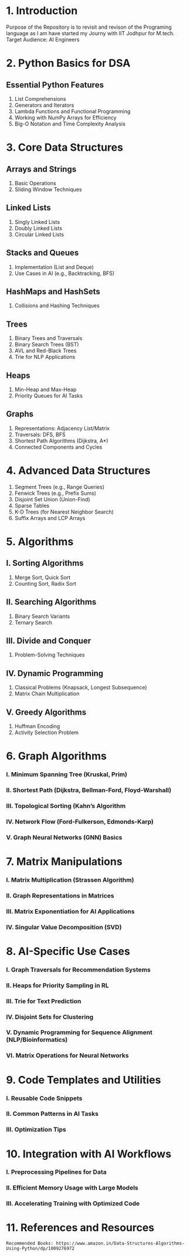 # 1. Introduction

Purpose of the Repository is to revisit and revison of the Programing language as I am have started my Journy with IIT Jodhpur for M.tech.
Target Audience: AI Engineers

# 2. Python Basics for DSA
## Essential Python Features
1. List Comprehensions
2. Generators and Iterators
3. Lambda Functions and Functional Programming
4. Working with NumPy Arrays for Efficiency
5. Big-O Notation and Time Complexity Analysis

# 3. Core Data Structures
## Arrays and Strings
1. Basic Operations
2. Sliding Window Techniques
## Linked Lists
1. Singly Linked Lists
2. Doubly Linked Lists
3. Circular Linked Lists
## Stacks and Queues
1. Implementation (List and Deque)
2. Use Cases in AI (e.g., Backtracking, BFS)
## HashMaps and HashSets
1. Collisions and Hashing Techniques
## Trees
1. Binary Trees and Traversals
2. Binary Search Trees (BST)
3. AVL and Red-Black Trees
4. Trie for NLP Applications
## Heaps
1. Min-Heap and Max-Heap
2. Priority Queues for AI Tasks
## Graphs
1. Representations: Adjacency List/Matrix
2. Traversals: DFS, BFS
3. Shortest Path Algorithms (Dijkstra, A*)
4. Connected Components and Cycles

# 4. Advanced Data Structures
1. Segment Trees (e.g., Range Queries)
2. Fenwick Trees (e.g., Prefix Sums)
3. Disjoint Set Union (Union-Find)
4. Sparse Tables
5. K-D Trees (for Nearest Neighbor Search)
6. Suffix Arrays and LCP Arrays

# 5. Algorithms

## I. Sorting Algorithms
1. Merge Sort, Quick Sort
2. Counting Sort, Radix Sort
## II. Searching Algorithms
1. Binary Search Variants
2. Ternary Search
## III. Divide and Conquer
1. Problem-Solving Techniques
## IV. Dynamic Programming
1. Classical Problems (Knapsack, Longest Subsequence)
2. Matrix Chain Multiplication
## V. Greedy Algorithms
1. Huffman Encoding
2. Activity Selection Problem

# 6. Graph Algorithms

### I. Minimum Spanning Tree (Kruskal, Prim)
### II. Shortest Path (Dijkstra, Bellman-Ford, Floyd-Warshall)
### III. Topological Sorting (Kahn’s Algorithm
### IV. Network Flow (Ford-Fulkerson, Edmonds-Karp)
### V. Graph Neural Networks (GNN) Basics

# 7. Matrix Manipulations

### I. Matrix Multiplication (Strassen Algorithm)
### II. Graph Representations in Matrices
### III. Matrix Exponentiation for AI Applications
### IV. Singular Value Decomposition (SVD)

# 8. AI-Specific Use Cases

### I. Graph Traversals for Recommendation Systems
### II. Heaps for Priority Sampling in RL
### III. Trie for Text Prediction
### IV. Disjoint Sets for Clustering
### V. Dynamic Programming for Sequence Alignment (NLP/Bioinformatics)
### VI. Matrix Operations for Neural Networks

# 9. Code Templates and Utilities

### I. Reusable Code Snippets
### II. Common Patterns in AI Tasks
### III. Optimization Tips

# 10. Integration with AI Workflows

### I. Preprocessing Pipelines for Data
### II. Efficient Memory Usage with Large Models
### III. Accelerating Training with Optimized Code


# 11. References and Resources

    Recommended Books: https://www.amazon.in/Data-Structures-Algorithms-Using-Python/dp/1009276972
